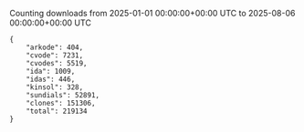 
Counting downloads from 2025-01-01 00:00:00+00:00 UTC to 2025-08-06 00:00:00+00:00 UTC

```
{
    "arkode": 404,
    "cvode": 7231,
    "cvodes": 5519,
    "ida": 1009,
    "idas": 446,
    "kinsol": 328,
    "sundials": 52891,
    "clones": 151306,
    "total": 219134
}
```
